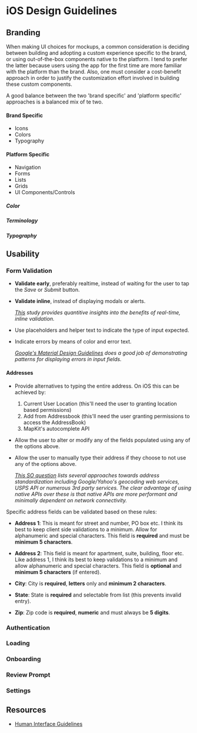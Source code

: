 # iOS Design Guidelines

## Branding

When making UI choices for mockups, a common consideration is deciding between building and adopting a custom experience specific to the brand, or using out-of-the-box components native to the platform. I tend to prefer the latter because users using the app for the first time are more familiar with the platform than the brand. Also, one must consider a cost-benefit approach in order to justify the customization effort involved in building these custom components. 

A good balance between the two 'brand specific' and 'platform specific' approaches is a balanced mix of te two. 

#### Brand Specific

- Icons
- Colors
- Typography

#### Platform Specific

- Navigation
- Forms
- Lists
- Grids
- UI Components/Controls

##### Color
##### Terminology
##### Typography

## Usability

### Form Validation

- __Validate early__, preferably realtime, instead of waiting for the user to tap the *Save* or *Submit* button. 

- __Validate inline__, instead of displaying modals or alerts.  

   *[This](https://alistapart.com/article/inline-validation-in-web-forms) study provides quantitive insights into the benefits of real-time, inline validation.*  

- Use placeholders and helper text to indicate the type of input expected.

- Indicate errors by means of color and error text.   

   *[Google's Material Design Guidelines](https://material.io/guidelines/patterns/errors.html#errors-user-input-errors) does a good job of demonstrating patterns for displaying errors in input fields.* 

#### Addresses

- Provide alternatives to typing the entire address. On iOS this can be achieved by:

   1. Current User Location (this'll need the user to granting location based permissions)
   2. Add from Addressbook (this'll need the user granting permissions to access the AddressBook)
   3. MapKit's autocomplete API

- Allow the user to alter or modify any of the fields populated using any of the options above. 

- Allow the user to manually type their address if they choose to not use any of the options above.

   *[This SO question](https://stackoverflow.com/questions/134956/how-do-you-perform-address-validation) lists several approaches towards address standardization including Google/Yahoo's geocoding web services, USPS API or numerous 3rd party services. The clear advantage of using native APIs over these is that native APIs are more performant and minimally dependent on network connectivity.*

Specific address fields can be validated based on these rules:

- **Address 1**: This is meant for street and number, PO box etc. I think its best to keep client side validations to a minimum. Allow for alphanumeric and special characters. This field is **required** and must be **minimum 5 characters**.  

- **Address 2**: This field is meant for apartment, suite, building, floor etc. Like address 1, I think its best to keep validations to a minimum and allow alphanumeric and special characters. This field is **optional** and **minimum 5 characters** (if entered).    

- **City**: City is **required**, **letters** only and **minimum 2 characters**. 

- **State**: State is **required** and selectable from list (this prevents invalid entry). 

- **Zip**: Zip code is **required**, **numeric** and must always be **5 digits**.


### Authentication

### Loading

### Onboarding

### Review Prompt

### Settings

## Resources

- [Human Interface Guidelines](https://developer.apple.com/ios/human-interface-guidelines/overview/themes/)

